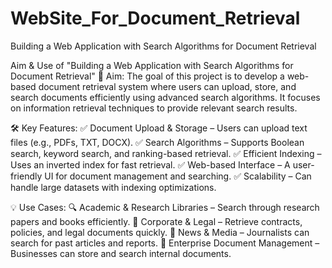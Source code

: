 # WebSite_For_Document_Retrieval
Building a Web Application with Search Algorithms for Document Retrieval



Aim & Use of "Building a Web Application with Search Algorithms for Document Retrieval"
📌 Aim:
The goal of this project is to develop a web-based document retrieval system where users can upload, store, and search documents efficiently using advanced search algorithms. It focuses on information retrieval techniques to provide relevant search results.

🛠 Key Features:
✅ Document Upload & Storage – Users can upload text files (e.g., PDFs, TXT, DOCX).
✅ Search Algorithms – Supports Boolean search, keyword search, and ranking-based retrieval.
✅ Efficient Indexing – Uses an inverted index for fast retrieval.
✅ Web-based Interface – A user-friendly UI for document management and searching.
✅ Scalability – Can handle large datasets with indexing optimizations.

💡 Use Cases:
🔍 Academic & Research Libraries – Search through research papers and books efficiently.
🏢 Corporate & Legal – Retrieve contracts, policies, and legal documents quickly.
📰 News & Media – Journalists can search for past articles and reports.
📂 Enterprise Document Management – Businesses can store and search internal documents.
